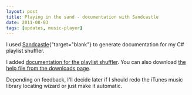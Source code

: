 ```yaml
---
layout: post
title: Playing in the sand - documentation with Sandcastle
date: 2011-08-03
tags: [updates, music-player]
---
```


I used [Sandcastle]("http://sandcastle.codeplex.com"){"target="blank"} to generate documentation for my C# playlist shuffler.

I added <a href="doc/Playlist Shuffler/Index.html" target="_blank">documentation for the playlist shuffler</a>. You can also download <a href="{{ site.data.projects['playlistshuffler'].url }}">the help file from the downloads page</a>.

Depending on feedback, I'll decide later if I should redo the iTunes music library locating wizard or just make it automatic.